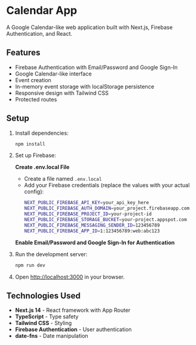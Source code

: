 # Calendar App

A Google Calendar-like web application built with Next.js, Firebase Authentication, and React.

## Features

- Firebase Authentication with Email/Password and Google Sign-In
- Google Calendar-like interface
- Event creation
- In-memory event storage with localStorage persistence
- Responsive design with Tailwind CSS
- Protected routes

## Setup

1. Install dependencies:

   ```bash
   npm install
   ```

2. Set up Firebase:

  
   **Create .env.local File**

   - Create a file named `.env.local`
   - Add your Firebase credentials (replace the values with your actual config):
     ```bash
     NEXT_PUBLIC_FIREBASE_API_KEY=your_api_key_here
     NEXT_PUBLIC_FIREBASE_AUTH_DOMAIN=your_project.firebaseapp.com
     NEXT_PUBLIC_FIREBASE_PROJECT_ID=your-project-id
     NEXT_PUBLIC_FIREBASE_STORAGE_BUCKET=your-project.appspot.com
     NEXT_PUBLIC_FIREBASE_MESSAGING_SENDER_ID=123456789
     NEXT_PUBLIC_FIREBASE_APP_ID=1:123456789:web:abc123
     ```
 

   **Enable Email/Password and Google Sign-In for Authentication**

  
3. Run the development server:

   ```bash
   npm run dev
   ```

4. Open [http://localhost:3000](http://localhost:3000) in your browser.



## Technologies Used

- **Next.js 14** - React framework with App Router
- **TypeScript** - Type safety
- **Tailwind CSS** - Styling
- **Firebase Authentication** - User authentication
- **date-fns** - Date manipulation

